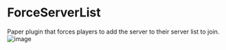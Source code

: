 # ForceServerList
Paper plugin that forces players to add the server to their server list to join.
![image](https://github.com/user-attachments/assets/e808e54c-3924-4ed4-9503-b0ddf148ecae)
